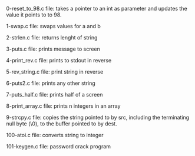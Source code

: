 0-reset_to_98.c file: takes a pointer to an int as parameter and updates the value it points to to 98.

1-swap.c file: swaps values for a and b

2-strlen.c file: returns lenght of string

3-puts.c file: prints message to screen

4-print_rev.c file: prints to stdout in reverse

5-rev_string.c file: print string in reverse

6-puts2.c file: prints any other string

7-puts_half.c file: prints half of a screen

8-print_array.c file: prints n integers in an array

9-strcpy.c file: copies the string pointed to by src, including the terminating null byte (\0), to the buffer pointed to by dest.

100-atoi.c file: converts string to integer

101-keygen.c file: password crack program
